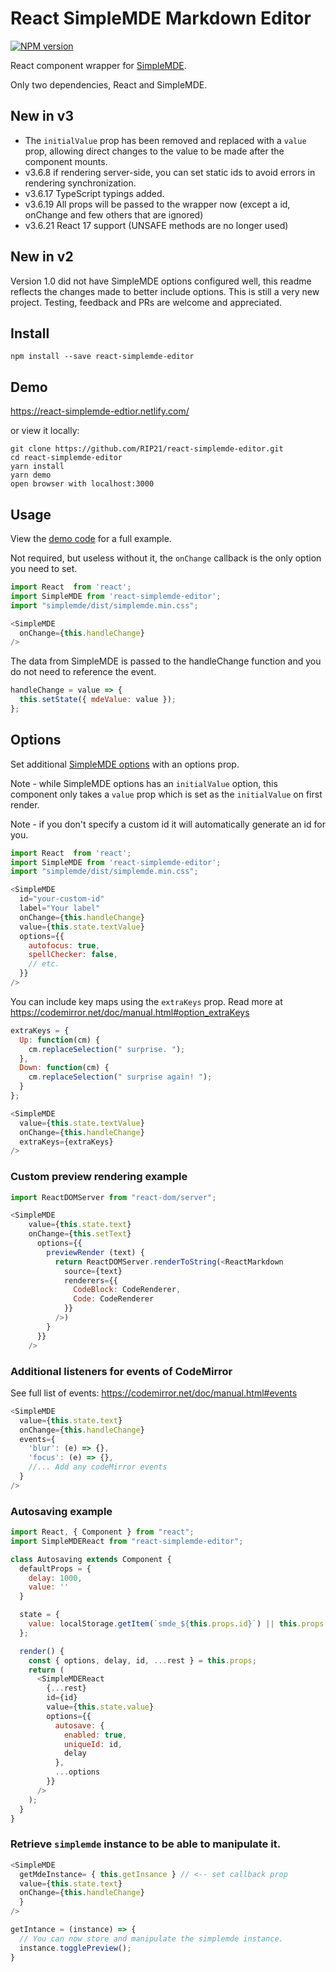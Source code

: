 # React SimpleMDE Markdown Editor
[![NPM version][npm-badge]][npm]

React component wrapper for
[SimpleMDE](https://github.com/sparksuite/simplemde-markdown-editor).

Only two dependencies, React and SimpleMDE.

## New in v3
 - The `initialValue` prop has been removed and replaced with a `value` prop, allowing direct changes to the value to be made after the component mounts.
 - v3.6.8 if rendering server-side, you can set static ids to avoid errors in rendering synchronization.
 - v3.6.17 TypeScript typings added.
 - v3.6.19 All props will be passed to the wrapper now (except a id, onChange and few others that are ignored)
 - v3.6.21 React 17 support (UNSAFE methods are no longer used)

## New in v2
Version 1.0 did not have SimpleMDE options configured well, this readme reflects the changes made to better include options.
This is still a very new project. Testing, feedback and PRs are welcome and appreciated.

## Install
```
npm install --save react-simplemde-editor
```

## Demo
https://react-simplemde-edtior.netlify.com/

or view it locally:
```
git clone https://github.com/RIP21/react-simplemde-editor.git
cd react-simplemde-editor
yarn install
yarn demo
open browser with localhost:3000
```

## Usage
View the [demo code](https://github.com/benrlodge/react-simplemde-editor/tree/master/demo/src) for a full example.

Not required, but useless without it, the `onChange` callback is the only option you need to set.

```javascript
import React  from 'react';
import SimpleMDE from 'react-simplemde-editor';
import "simplemde/dist/simplemde.min.css";

<SimpleMDE
  onChange={this.handleChange}
/>
```

The data from SimpleMDE is passed to the handleChange function and you do not need to reference the event.

```javascript
handleChange = value => {
  this.setState({ mdeValue: value });
};
```

## Options
Set additional [SimpleMDE options](https://github.com/sparksuite/simplemde-markdown-editor#configuration) with an options prop.

Note - while SimpleMDE options has an `initialValue` option, this component only takes a `value` prop which is set as the `initialValue` on first render.

Note - if you don't specify a custom id it will automatically generate an id for you.

```javascript
import React  from 'react';
import SimpleMDE from 'react-simplemde-editor';
import "simplemde/dist/simplemde.min.css";

<SimpleMDE
  id="your-custom-id"
  label="Your label"
  onChange={this.handleChange}
  value={this.state.textValue}
  options={{
    autofocus: true,
    spellChecker: false,
    // etc.
  }}
/>
```

You can include key maps using the `extraKeys` prop.
Read more at https://codemirror.net/doc/manual.html#option_extraKeys

```javascript
extraKeys = {
  Up: function(cm) {
    cm.replaceSelection(" surprise. ");
  },
  Down: function(cm) {
    cm.replaceSelection(" surprise again! ");
  }
};

<SimpleMDE
  value={this.state.textValue}
  onChange={this.handleChange}
  extraKeys={extraKeys}
/>
```

### Custom preview rendering example

```javascript
import ReactDOMServer from "react-dom/server";

<SimpleMDE
    value={this.state.text}
    onChange={this.setText}
      options={{
        previewRender (text) {
          return ReactDOMServer.renderToString(<ReactMarkdown
            source={text}
            renderers={{
              CodeBlock: CodeRenderer,
              Code: CodeRenderer
            }}
          />)
        }
      }}
    />
```

### Additional listeners for events of CodeMirror

See full list of events: https://codemirror.net/doc/manual.html#events

```javascript
<SimpleMDE
  value={this.state.text}
  onChange={this.handleChange}
  events={
    'blur': (e) => {},
    'focus': (e) => {},
    //... Add any codeMirror events
  }
/>
```

### Autosaving example

```javascript
import React, { Component } from "react";
import SimpleMDEReact from "react-simplemde-editor";

class Autosaving extends Component {
  defaultProps = {
    delay: 1000,
    value: ''
  }

  state = {
    value: localStorage.getItem(`smde_${this.props.id}`) || this.props.value
  };

  render() {
    const { options, delay, id, ...rest } = this.props;
    return (
      <SimpleMDEReact
        {...rest}
        id={id}
        value={this.state.value}
        options={{
          autosave: {
            enabled: true,
            uniqueId: id,
            delay
          },
          ...options
        }}
      />
    );
  }
}
```


### Retrieve `simplemde` instance to be able to manipulate it.

```javascript
<SimpleMDE
  getMdeInstance= { this.getInsance } // <-- set callback prop
  value={this.state.text}
  onChange={this.handleChange}
  }
/>
```

```javascript
getIntance = (instance) => {
  // You can now store and manipulate the simplemde instance. 
  instance.togglePreview();
}
```




[npm-badge]: http://badge.fury.io/js/react-simplemde-editor.svg
[npm]: http://badge.fury.io/js/react-simplemde-editor
